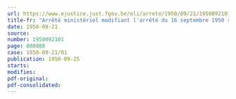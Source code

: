 ```yaml
---
url: https://www.ejustice.just.fgov.be/eli/arrete/1950/09/21/1950092101/justel
title-fr: "Arrêté ministériel modifiant l'arrêté du 16 septembre 1950 relatif au régime fiscal du tabac"
date: 1950-09-21
source:
number: 1950092101
page: 888888
case: 1950-09-21/01
publication: 1950-09-25
starts:
modifies:
pdf-original:
pdf-consolidated:
---
```


